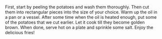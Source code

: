 First, start by peeling the potatoes and wash them thoroughly. Then cut them into rectangular pieces into the size of your choice. Warm up the oil in a pan or a vessel. After some time when the oil is heated enough, put some of the potatoes that we cut earlier. Let it cook till they become golden brown. When done, serve hot on a plate and sprinkle some salt. Enjoy the delicious fries!
